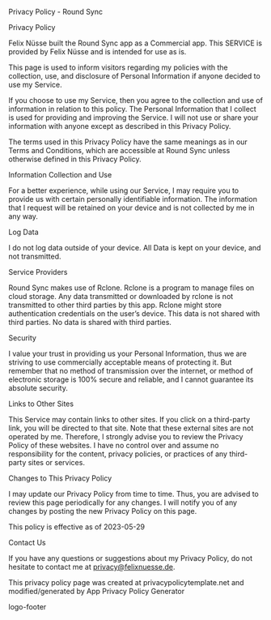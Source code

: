 Privacy Policy - Round Sync

Privacy Policy

Felix Nüsse built the Round Sync app as a Commercial app. This SERVICE is provided by Felix Nüsse and is intended for use as is.

This page is used to inform visitors regarding my policies with the collection, use, and disclosure of Personal Information if anyone decided to use my Service.

If you choose to use my Service, then you agree to the collection and use of information in relation to this policy. The Personal Information that I collect is used for providing and improving the Service. I will not use or share your information with anyone except as described in this Privacy Policy.

The terms used in this Privacy Policy have the same meanings as in our Terms and Conditions, which are accessible at Round Sync unless otherwise defined in this Privacy Policy.

Information Collection and Use

For a better experience, while using our Service, I may require you to provide us with certain personally identifiable information. The information that I request will be retained on your device and is not collected by me in any way.

Log Data

I do not log data outside of your device. All Data is kept on your device, and not transmitted.

Service Providers

Round Sync makes use of Rclone. Rclone is a program to manage files on cloud storage. Any data transmitted or downloaded by rclone is not transmitted to other third parties by this app. Rclone might store authentication credentials on the user’s device. This data is not shared with third parties. No data is shared with third parties.

Security

I value your trust in providing us your Personal Information, thus we are striving to use commercially acceptable means of protecting it. But remember that no method of transmission over the internet, or method of electronic storage is 100% secure and reliable, and I cannot guarantee its absolute security.

Links to Other Sites

This Service may contain links to other sites. If you click on a third-party link, you will be directed to that site. Note that these external sites are not operated by me. Therefore, I strongly advise you to review the Privacy Policy of these websites. I have no control over and assume no responsibility for the content, privacy policies, or practices of any third-party sites or services.

Changes to This Privacy Policy

I may update our Privacy Policy from time to time. Thus, you are advised to review this page periodically for any changes. I will notify you of any changes by posting the new Privacy Policy on this page.

This policy is effective as of 2023-05-29

Contact Us

If you have any questions or suggestions about my Privacy Policy, do not hesitate to contact me at privacy@felixnuesse.de.

This privacy policy page was created at privacypolicytemplate.net and modified/generated by App Privacy Policy Generator

logo-footer
